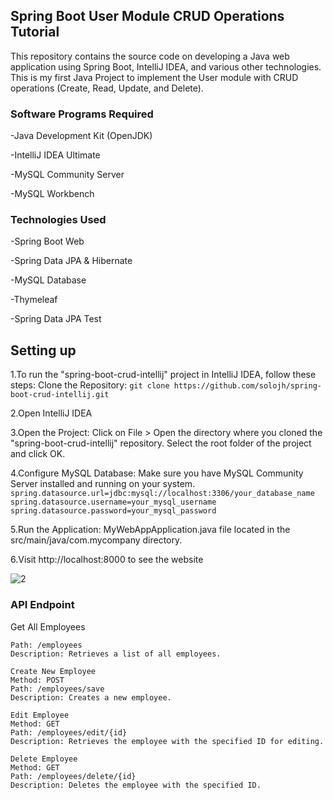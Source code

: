 ## Spring Boot User Module CRUD Operations Tutorial
This repository contains the source code on developing a Java web application using Spring Boot, IntelliJ IDEA, and various other technologies. 
This is my first Java Project to implement the User module with CRUD operations (Create, Read, Update, and Delete).

### Software Programs Required
-Java Development Kit (OpenJDK)

-IntelliJ IDEA Ultimate

-MySQL Community Server

-MySQL Workbench

### Technologies Used
-Spring Boot Web

-Spring Data JPA & Hibernate

-MySQL Database

-Thymeleaf

-Spring Data JPA Test

## Setting up

1.To run the "spring-boot-crud-intellij" project in IntelliJ IDEA, follow these steps:
Clone the Repository: 
```git clone https://github.com/solojh/spring-boot-crud-intellij.git```

2.Open IntelliJ IDEA

3.Open the Project: Click on File > Open the directory where you cloned the "spring-boot-crud-intellij" repository. Select the root folder of the project and click OK.

4.Configure MySQL Database: Make sure you have MySQL Community Server installed and running on your system. 
```spring.datasource.url=jdbc:mysql://localhost:3306/your_database_name```
```spring.datasource.username=your_mysql_username```
```spring.datasource.password=your_mysql_password```

5.Run the Application: MyWebAppApplication.java file located in the src/main/java/com.mycompany directory. 

6.Visit http://localhost:8000 to see the website

![2](https://github.com/solojh/Spring-Boot-CRUD-Java-Employee-Management-System/assets/97234810/6ab25cb9-2670-46e5-8edf-6d878a75fa69)

### API Endpoint
Get All Employees
```Method: GET
Path: /employees
Description: Retrieves a list of all employees.

Create New Employee
Method: POST
Path: /employees/save
Description: Creates a new employee.

Edit Employee
Method: GET
Path: /employees/edit/{id}
Description: Retrieves the employee with the specified ID for editing.

Delete Employee
Method: GET
Path: /employees/delete/{id}
Description: Deletes the employee with the specified ID.
```




